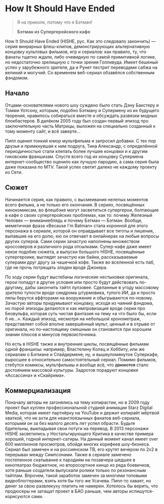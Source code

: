 # How It Should Have Ended

>   Я на приколе, потому что я Бэтман!
>
>   **Бэтман из Супергеройского кафе**

How It Should Have Ended (HISHE, рус. Как это следовало закончить) — серия винрарных флеш-клипов, демонстрирующих альтернативную концовку культовых фильмов, игр и сериалов: как правило, ту, что фанаты тщетно ждали, либо очевидную по самой примитивной логике, но недостаточно зрелищную с точки зрения Голливуда. Имеет бешеный успех у зарубежного зрителя, да и Рунет пестрит переводами сабжа на великий и могучий. Со временем веб-сериал обзавёлся собственным фэндомом.

## Начало
 	
Отцами-основателями нового шоу суждено было стать Дэну Бакстеру и Томми Уотсону, которым, подобно Бэтману и Супермену из их будущего творения, нравилось собираться вместе и обсуждать развязки модных блокбастеров. В далёком 2005 году был создан первый эпизод про заключительную часть Матрицы, выложен на специально созданный к тому моменту сайт, и всё заверте…

Пипл оценил тонкий юмор мультфильма и запросил добавки. С тех пор друзья и примкнувшая к ним подруга, Тина Александр, с определённой периодичностью стали клепать более лучшие концовки и к другим гиковским франшизам. Спустя всего год их концовку Супермена интернет-сообщество оценило как лучшую пародию, а сама серия была даже показана по MTV. Такой успех светит далеко не каждому проекту из Сети.

## Сюжет

Начинается серия, как правило, с высмеивания нелепых моментов всего фильма, а не только его окончания. В сериях, посвящённых кинокомиксам, во флешбэке могут засветиться супергерои, болтающие в кафе о своих супергеройских проблемах, как то: почему Железный Человек — вниманиеблядь и почему Бэтман — Бэтман. Вообще, меметичная фраза «Because I'm Batman» стала коронной для этого персонажа в сериале, которой он оправдывает все тяготы и лишения, выпавшие на его долю, ею он отвечает в онлайнерах на любые вопросы других суперов. Сами серии зачастую наполнены множеством кроссоверов и различного рода отсылками. Супер-кафе даже имеет некое подобие сюжета, а выпуски большого HISHE, посвящённые супергероике, выглядят зачастую как байки, рассказываемые суперами друг другу за чашечкой кофе. Также во вселенной есть паб, где не прочь потрещать злодеи вроде Джокера.

По ходу серии будут выстебаны логические нестыковки оригинала, герои попадут в другие условия или просто будут действовать по-другому, дабы закончить тайтл лулзовее. Сделанные в угоду массовому зрителю тупости вроде синдрома штурмовика, тупого ИИ, да и просто ляпы берутся аффторами на вооружение и обыгрываются по-новому. Зачастую авторы придумывают концовку, исходя из чаяний фэндома, но порой эпизоды делаются и как импровизация вроде серии про Беовульфа, которая суть чистая фантазия на тему «а что было бы, если б не…». Каждый эпизод, несмотря на небольшой хронометраж, представляет собой вполне завершённый мульт, ценный и в отрыве от оригинала, но по-настоящему смешным он становится при хорошем знании плюсов и минусов первоисточника.

Но есть в HISHE также и внутренние циклы, посвящённые фильмам одной франшизы: например, Властелину Колец и Хоббиту, или же сериалам о Бэтмане и Спайдермене; ну, и вышеупомянутое Суперкафе, выросшее в относительно самостоятельный сериал. Помимо фильмов, стебутся комиксы, мультфильмы и вообще всё, что ~~движется~~ стало достоянием массовой культуры. Задротов порадуют концовки «Ассассина» и «Скайрима».

## Коммерциализация

Поначалу авторы не загонялись на тему копирастии, но в 2009 году проект был куплен профессиональной студией анимации Starz Digital Media, которая имеет партнёрку на YouTube и держит копирайт мёртвой хваткой, что не ахти для неанглоязычных фанатов веб-сериала, которыми он за без малого десять лет успел обрасти. Будьте бдительны, выкладывая свои потуги на перевод. В 2013 персонажи HISHE засветились у Ностальгирующего Критика в качестве примера хорошей, годной интернет-сатиры. На данный момент канал имеет over 600 миллионов просмотров, обойдя многих корифеев шоу-бизнеса. Сериал был замечен и на россиянском ТВ, его крутят вечером по 2х2 в перерывах между Симпсонами. Также в сериале замечено постепенное скатывание к пародиям на позавчера шедшее в кинотеатрах бюджетное, но второсортное кинцо из ряда боевичков, хотя раньше создатели выпускали ролики только по резонансным тайтлам. Впрочем, такой заработок замечен за многими топовыми видеоблоггерами, взять хотя бы того же Усачева. Пипл-то хавает, но денег за свою развлекуху платить не намерен. Хотелось бы верить, что продюсеры не затащат проект в БАО раньше, чем авторы испишутся-изрисуются сами.
